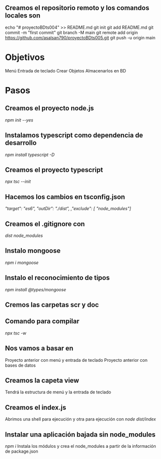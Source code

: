 
## Creamos el repositorio remoto y los comandos locales son

echo "# proyectoBDts004" >> README.md
git init
git add README.md
git commit -m "first commit"
git branch -M main
git remote add origin https://github.com/asalsan790/proyectoBDts005.git
git push -u origin main

# Objetivos
Menú
Entrada de teclado
Crear Objetos
Almacenarlos en BD

# Pasos
## Creamos el proyecto node.js
*npm init --yes*
## Instalamos typescript como dependencia de desarrollo
*npm install typescript -D*
## Creamos el proyecto typescript
*npx tsc --init*
## Hacemos los cambios en tsconfig.json
*"target": "es6",*
*"outDir": "./dist",*
*,"exclude": [ "node_modules"]* 

## Creamos el .gitignore con
*dist*
*node_modules*

## Instalo mongoose
*npm i mongoose*

## Instalo el reconocimiento de tipos
*npm install @types/mongoose*

## Cremos las carpetas scr y doc
## Comando para compilar
*npx tsc -w*

## Nos vamos a basar en
Proyecto anterior con menú y entrada de teclado
Proyecto anterior con bases de datos

## Creamos la capeta view
Tendrá la estructura de menú y la entrada de teclado

## Creamos el index.js 
Abrimos una shell para ejecución y otra para ejecución con
*node dist/index*

## Instalar una aplicación bajada sin node_modules
*npm i*
Instala los módulos y crea el node_modules a partir de la información de package.json


